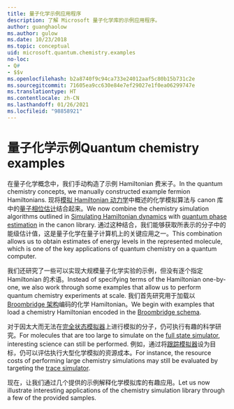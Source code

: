 ```yaml
---
title: 量子化学示例应用程序
description: 了解 Microsoft 量子化学库的示例应用程序。
author: guanghaolow
ms.author: gulow
ms.date: 10/23/2018
ms.topic: conceptual
uid: microsoft.quantum.chemistry.examples
no-loc:
- Q#
- $$v
ms.openlocfilehash: b2a8740f9c94ca733e24012aaf5c80b15b731c2e
ms.sourcegitcommit: 71605ea9cc630e84e7ef29027e1f0ea06299747e
ms.translationtype: HT
ms.contentlocale: zh-CN
ms.lasthandoff: 01/26/2021
ms.locfileid: "98858921"
---
```

# <a name="quantum-chemistry-examples"></a><span data-ttu-id="f4989-103">量子化学示例</span><span class="sxs-lookup"><span data-stu-id="f4989-103">Quantum chemistry examples</span></span>

<span data-ttu-id="f4989-104">在量子化学概念中，我们手动构造了示例 Hamiltonian 费米子。</span><span class="sxs-lookup"><span data-stu-id="f4989-104">In the quantum chemistry concepts, we manually constructed example fermion Hamiltonians.</span></span> <span data-ttu-id="f4989-105">现将[模拟 Hamiltonian 动力学](xref:microsoft.quantum.libraries.standard.algorithms)中概述的化学模拟算法与 canon 库中的[量子相位估计](xref:microsoft.quantum.libraries.characterization)结合起来。</span><span class="sxs-lookup"><span data-stu-id="f4989-105">We now combine the chemistry simulation algorithms outlined in [Simulating Hamiltonian dynamics](xref:microsoft.quantum.libraries.standard.algorithms) with [quantum phase estimation](xref:microsoft.quantum.libraries.characterization) in the canon library.</span></span> <span data-ttu-id="f4989-106">通过这种结合，我们能够获取所表示的分子中的能级估计值，这是量子化学在量子计算机上的关键应用之一。</span><span class="sxs-lookup"><span data-stu-id="f4989-106">This combination allows us to obtain  estimates of energy levels in the represented molecule, which is one of the key applications of quantum chemistry on a quantum computer.</span></span> 

<span data-ttu-id="f4989-107">我们还研究了一些可以实现大规模量子化学实验的示例，但没有逐个指定 Hamiltonian 的术语。</span><span class="sxs-lookup"><span data-stu-id="f4989-107">Instead of specifying terms of the Hamiltonian one-by-one, we also work through some examples that allow us to perform quantum chemistry experiments at scale.</span></span> <span data-ttu-id="f4989-108">我们首先研究用于加载以 [Broombridge 架构](xref:microsoft.quantum.libraries.chemistry.schema.broombridge)编码的化学 Hamiltonian。</span><span class="sxs-lookup"><span data-stu-id="f4989-108">We begin with examples that load a chemistry Hamiltonian encoded in the [Broombridge schema](xref:microsoft.quantum.libraries.chemistry.schema.broombridge).</span></span>

<span data-ttu-id="f4989-109">对于因太大而无法在[完全状态模拟器](xref:microsoft.quantum.machines.full-state-simulator)上进行模拟的分子，仍可执行有趣的科学研究。</span><span class="sxs-lookup"><span data-stu-id="f4989-109">For molecules that are too large to simulate on the [full state simulator](xref:microsoft.quantum.machines.full-state-simulator), interesting science can still be performed.</span></span> <span data-ttu-id="f4989-110">例如，通过将[跟踪模拟器](xref:microsoft.quantum.machines.qc-trace-simulator.intro)设为目标，仍可以评估执行大型化学模拟的资源成本。</span><span class="sxs-lookup"><span data-stu-id="f4989-110">For instance, the resource costs of performing large chemistry simulations may still be evaluated by targeting the [trace simulator](xref:microsoft.quantum.machines.qc-trace-simulator.intro).</span></span>

<span data-ttu-id="f4989-111">现在，让我们通过几个提供的示例解释化学模拟库的有趣应用。</span><span class="sxs-lookup"><span data-stu-id="f4989-111">Let us now illustrate interesting applications of the chemistry simulation library through a few of the provided samples.</span></span>
